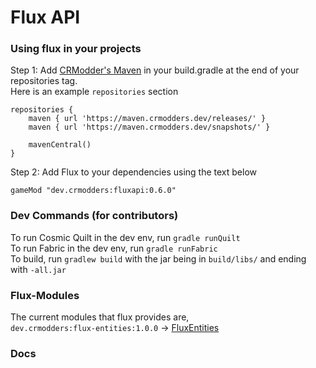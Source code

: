 # Flux API

### Using flux in your projects

Step 1: Add [CRModder's Maven](https://maven.crmodders.dev/) in your build.gradle at the end of your repositories tag.\
Here is an example `repositories` section
```
repositories {
	maven { url 'https://maven.crmodders.dev/releases/' }
	maven { url 'https://maven.crmodders.dev/snapshots/' }
	
	mavenCentral()
}
```

Step 2: Add Flux to your dependencies using the text below
```
gameMod "dev.crmodders:fluxapi:0.6.0"
```

### Dev Commands (for contributors)
To run Cosmic Quilt in the dev env, run `gradle runQuilt`\
To run Fabric in the dev env, run `gradle runFabric`\
To build, run `gradlew build` with the jar being in `build/libs/` and ending with `-all.jar`

### Flux-Modules
The current modules that flux provides are, </br>
`dev.crmodders:flux-entities:1.0.0` -> [FluxEntities](https://github.com/crmodders/Flux-Entities) </br>

### Docs